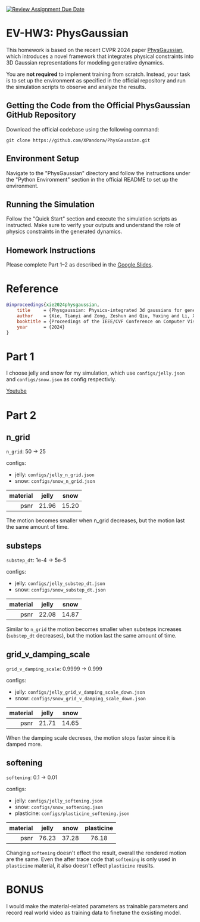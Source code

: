 [![Review Assignment Due Date](https://classroom.github.com/assets/deadline-readme-button-22041afd0340ce965d47ae6ef1cefeee28c7c493a6346c4f15d667ab976d596c.svg)](https://classroom.github.com/a/SdXSjEmH)
# EV-HW3: PhysGaussian

This homework is based on the recent CVPR 2024 paper [PhysGaussian](https://github.com/XPandora/PhysGaussian/tree/main), which introduces a novel framework that integrates physical constraints into 3D Gaussian representations for modeling generative dynamics.

You are **not required** to implement training from scratch. Instead, your task is to set up the environment as specified in the official repository and run the simulation scripts to observe and analyze the results.


## Getting the Code from the Official PhysGaussian GitHub Repository
Download the official codebase using the following command:
```
git clone https://github.com/XPandora/PhysGaussian.git
```


## Environment Setup
Navigate to the "PhysGaussian" directory and follow the instructions under the "Python Environment" section in the official README to set up the environment.


## Running the Simulation
Follow the "Quick Start" section and execute the simulation scripts as instructed. Make sure to verify your outputs and understand the role of physics constraints in the generated dynamics.


## Homework Instructions
Please complete Part 1–2 as described in the [Google Slides](https://docs.google.com/presentation/d/13JcQC12pI8Wb9ZuaVV400HVZr9eUeZvf7gB7Le8FRV4/edit?usp=sharing).


# Reference
```bibtex
@inproceedings{xie2024physgaussian,
    title     = {Physgaussian: Physics-integrated 3d gaussians for generative dynamics},
    author    = {Xie, Tianyi and Zong, Zeshun and Qiu, Yuxing and Li, Xuan and Feng, Yutao and Yang, Yin and Jiang, Chenfanfu},
    booktitle = {Proceedings of the IEEE/CVF Conference on Computer Vision and Pattern Recognition},
    year      = {2024}
}
```

# Part 1

I choose jelly and snow for my simulation, which use `configs/jelly.json` and `configs/snow.json` as config respectivly.

[Youtube](https://youtu.be/FdosllQtX_E)

# Part 2

## n_grid

`n_grid`: 50 -> 25

configs:
- jelly: `configs/jelly_n_grid.json`
- snow: `configs/snow_n_grid.json`

| material | jelly | snow  |
|---------:|:-----:|:-----:|
|     psnr | 21.96 | 15.20 |

The motion becomes smaller when n_grid decreases, but the motion last the same amount of time.

## substeps

`substep_dt`: 1e-4 -> 5e-5

configs:
- jelly: `configs/jelly_substep_dt.json`
- snow: `configs/snow_substep_dt.json`

| material | jelly | snow  |
|---------:|:-----:|:-----:|
|     psnr | 22.08 | 14.87 |

Similar to `n_grid` the motion becomes smaller when substeps increases (`substep_dt` decreases), but the motion last the same amount of time.

## grid_v_damping_scale

`grid_v_damping_scale`: 0.9999 -> 0.999

configs:
- jelly: `configs/jelly_grid_v_damping_scale_down.json`
- snow: `configs/snow_grid_v_damping_scale_down.json`

| material | jelly | snow  |
|---------:|:-----:|:-----:|
|     psnr | 21.71 | 14.65 |

When the damping scale decreses, the motion stops faster since it is damped more.

## softening

`softening`: 0.1 -> 0.01

configs:
- jelly: `configs/jelly_softening.json`
- snow: `configs/snow_softening.json`
- plasticine: `configs/plasticine_softening.json`

| material | jelly | snow  | plasticine |
|---------:|:-----:|:-----:|:----------:|
|     psnr | 76.23 | 37.28 |    76.18   |

Changing `softening` doesn't effect the result, overall the rendered motion are the same. Even the after trace code that `softening` is only used in `plasticine` material, it also doesn't effect `plasticine` reuslts.

# BONUS

I would make the material-related parameters as trainable parameters and record real world video as training data to finetune the exsisting model.